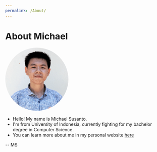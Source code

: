 ```yaml
---
permalink: /About/
---
```


# About Michael

<img src="michael-profile.png" width="200" style="border-radius: 100%">

* Hello! My name is Michael Susanto.
* I'm from University of Indonesia, currently fighting for my bachelor degree in Computer Science.
* You can learn more about me in my personal website [here](https://michaelto.herokuapp.com)

-- MS